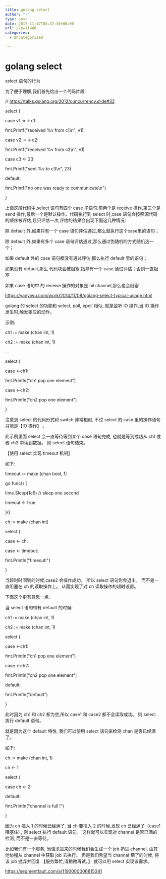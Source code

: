 ```yaml
---
title: golang select
author: "-"
type: post
date: 2017-11-17T08:37:36+00:00
url: /?p=11446
categories:
  - Uncategorized

---
```

# golang select
select 语句的行为
  
为了便于理解,我们首先给出一个代码片段: 

// https://talks.golang.org/2012/concurrency.slide#32
  
select {
  
case v1 := <-c1:
      
fmt.Printf("received %v from c1\n", v1)
  
case v2 := <-c2:
      
fmt.Printf("received %v from c2\n", v1)
  
case c3 <- 23:
      
fmt.Printf("sent %v to c3\n", 23)
  
default:
      
fmt.Printf("no one was ready to communicate\n")
  
}
  
上面这段代码中,select 语句有四个 case 子语句,前两个是 receive 操作,第三个是 send 操作,最后一个是默认操作。代码执行到 select 时,case 语句会按照源代码的顺序被评估,且只评估一次,评估的结果会出现下面这几种情况: 

除 default 外,如果只有一个 case 语句评估通过,那么就执行这个case里的语句；

除 default 外,如果有多个 case 语句评估通过,那么通过伪随机的方式随机选一个；

如果 default 外的 case 语句都没有通过评估,那么执行 default 里的语句；

如果没有 default,那么 代码块会被阻塞,指导有一个 case 通过评估；否则一直阻塞

如果 case 语句中 的 receive 操作的对象是 nil channel,那么也会阻塞

https://yanyiwu.com/work/2014/11/08/golang-select-typical-usage.html

golang 的 select 的功能和 select, poll, epoll 相似, 就是监听 IO 操作,当 IO 操作发生时,触发相应的动作。

示例: 

ch1 := make (chan int, 1)
  
ch2 := make (chan int, 1)

...

select {
  
case <-ch1:
      
fmt.Println("ch1 pop one element")
  
case <-ch2:
      
fmt.Println("ch2 pop one element")
  
}
  
注意到 select 的代码形式和 switch 非常相似, 不过 select 的 case 里的操作语句只能是【IO 操作】 。

此示例里面 select 会一直等待等到某个 case 语句完成, 也就是等到成功从 ch1 或者 ch2 中读到数据。 则 select 语句结束。

【使用 select 实现 timeout 机制】

如下: 

timeout := make (chan bool, 1)
  
go func() {
      
time.Sleep(1e9) // sleep one second
      
timeout <- true
  
}()
  
ch := make (chan int)
  
select {
  
case <- ch:
  
case <- timeout:
      
fmt.Println("timeout!")
  
}
  
当超时时间到的时候,case2 会操作成功。 所以 select 语句则会退出。 而不是一直阻塞在 ch 的读取操作上。 从而实现了对 ch 读取操作的超时设置。

下面这个更有意思一点。

当 select 语句带有 default 的时候: 

ch1 := make (chan int, 1)
  
ch2 := make (chan int, 1)

select {
  
case <-ch1:
      
fmt.Println("ch1 pop one element")
  
case <-ch2:
      
fmt.Println("ch2 pop one element")
  
default:
      
fmt.Println("default")
  
}
  
此时因为 ch1 和 ch2 都为空,所以 case1 和 case2 都不会读取成功。 则 select 执行 default 语句。

就是因为这个 default 特性, 我们可以使用 select 语句来检测 chan 是否已经满了。

如下: 

ch := make (chan int, 1)
  
ch <- 1
  
select {
  
case ch <- 2:
  
default:
      
fmt.Println("channel is full !")
  
}
  
因为 ch 插入 1 的时候已经满了, 当 ch 要插入 2 的时候,发现 ch 已经满了（case1 阻塞住) , 则 select 执行 default 语句。 这样就可以实现对 channel 是否已满的检测, 而不是一直等待。

比如我们有一个服务, 当请求进来的时候我们会生成一个 job 扔进 channel, 由其他协程从 channel 中获取 job 去执行。 但是我们希望当 channel 瞒了的时候, 将该 job 抛弃并回复 【服务繁忙,请稍微再试。】 就可以用 select 实现该需求。

https://segmentfault.com/a/1190000006815341